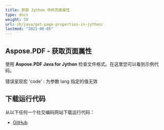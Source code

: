 ```yaml
---
title: 获取 Jython 中的页面属性
type: docs
weight: 50
url: zh/java/get-page-properties-in-jython/
lastmod: "2021-06-05"
---
```


## Aspose.PDF - 获取页面属性

使用 **Aspose.PDF Java for Jython** 检查文件格式。在这里您可以看到示例代码。

错误呈现宏 'code' : 为参数 lang 指定的值无效

## 下载运行代码

从以下任何一个社交编码网站下载运行代码：

- [GitHub](https://github.com/aspose-pdf/Aspose.PDF-for-Java/releases)